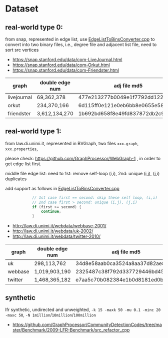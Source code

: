 # Dataset

## real-world type 0:

from snap, represented in edge list, use [EdgeListToBinsConverter.cpp](../converter/EdgeListToBinsConverter.cpp) to convert into two binary files,
i.e., degree file and adjacent list file, need to sort src vertices

* https://snap.stanford.edu/data/com-LiveJournal.html
* https://snap.stanford.edu/data/com-Orkut.html
* https://snap.stanford.edu/data/com-Friendster.html

graph | double edge num | adj file md5 | deg file md5
--- | --- | --- | ---
livejournal | 69,362,378    | 477e213277b0049e1f7792dd122954f7 | d926c1be74e3b1f6fcc4f285c0cdf7a5
orkut       | 234,370,166   | 6d115ff0e121e0eb6bb8e0655e5810ce | 72b791c021d465e3cf625007c414e940
friendster  | 3,612,134,270 | 1b692bd658f8e49fd837872db2c942cb | ca239d7c726238e8d752ce1999f6a35f   

## real-world type 1:   

from law.di.unimi.it, represented in BVGraph, two files `xxx.graph`, `xxx.properties`,

please check: https://github.com/GraphProcessor/WebGraph-1  , in order to get edge list first.

middle file edge list: need to 1st: remove self-loop (i,i), 2nd: unique (i,j), (j,i) duplicates

add support as follows in [EdgeListToBinsConverter.cpp](../converter/EdgeListToBinsConverter.cpp)

```cpp
            // 1st case first == second: skip these self loop, (i,i)
            // 2nd case first > second: unique (i,j), (j,i)
            if (first >= second) {
                continue;
            }
```

* http://law.di.unimi.it/webdata/webbase-2001/
* http://law.di.unimi.it/webdata/uk-2002/
* http://law.di.unimi.it/webdata/twitter-2010/

graph | double edge num | adj file md5 | deg file md5
--- | --- | --- | ---
uk      | 298,113,762     | 34d8e58aab0ca3524a8aa37d82ae8ad7 | 9bfb9c1c0a6ecaebdef1d7d092618dd7
webbase | 1,019,903,190   | 2325487c38f792d337729446bd45121a | b95c2facaf26aa8a420872ebb64c2040
twitter | 1,468,365,182   | e7aa5c70b082384e1b0d8181ed0b1502 | 6fedb2f1b6b7205e9cf84525e3cb4904   

## synthetic

lfr synthetic, undirected and unweighted, `-k 15 -maxk 50 -mu 0.1 -minc 20 -maxc 50`, `-N 1million`/`10million`/`100million `

* https://github.com/GraphProcessor/CommunityDetectionCodes/tree/master/Benchmark/2009-LFR-Benchmark/src_refactor_cpp
